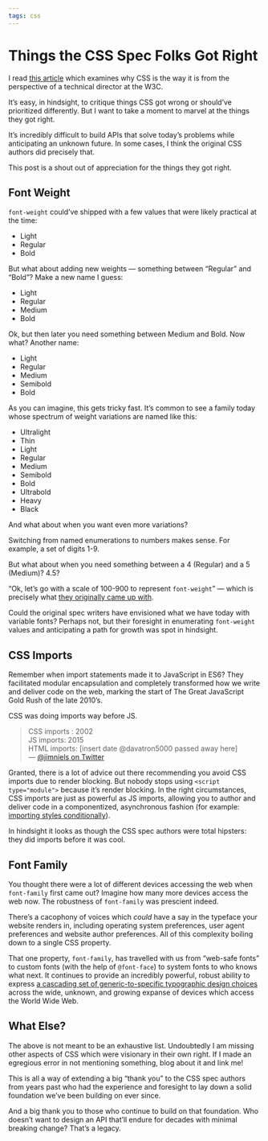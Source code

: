 ```yaml
---
tags: css
---
```


# Things the CSS Spec Folks Got Right

I read [this article](https://increment.com/frontend/ask-an-expert-why-is-css-the-way-it-is/) which examines why CSS is the way it is from the perspective of a technical director at the W3C.

It’s easy, in hindsight, to critique things CSS got wrong or should’ve prioritized differently. But I want to take a moment to marvel at the things they got right.

It’s incredibly difficult to build APIs that solve today’s problems while anticipating an unknown future. In some cases, I think the original CSS authors did precisely that.

This post is a shout out of appreciation for the things they got right.

## Font Weight

`font-weight` could’ve shipped with a few values that were  likely practical at the time:

- Light
- Regular
- Bold

But what about adding new weights — something between “Regular” and “Bold”? Make a new name I guess:

- Light
- Regular
- Medium
- Bold

Ok, but then later you need something between Medium and Bold. Now what? Another name:

- Light
- Regular
- Medium
- Semibold
- Bold

As you can imagine, this gets tricky fast. It’s common to see a family today whose spectrum of weight variations are named like this:

- Ultralight
- Thin
- Light
- Regular
- Medium
- Semibold
- Bold
- Ultrabold
- Heavy
- Black

And what about when you want even more variations?

Switching from named enumerations to numbers makes sense. For example, a set of digits 1-9.

But what about when you need something between a 4 (Regular) and a 5 (Medium)? 4.5?

“Ok, let’s go with a scale of 100-900 to represent `font-weight`” — which is precisely what [they originally came up with](https://www.w3.org/TR/CSS1/#font-weight).

Could the original spec writers have envisioned what we have today with variable fonts? Perhaps not, but their foresight  in enumerating `font-weight` values and anticipating a path for growth was spot in hindsight.

## CSS Imports

Remember when import statements made it to JavaScript in ES6? They facilitated modular encapsulation and completely transformed how we write and deliver code on the web, marking the start of The Great JavaScript Gold Rush of the late 2010’s.

CSS was doing imports way before JS.

> CSS imports : 2002  
> JS imports: 2015  
> HTML imports: [insert date @davatron5000 passed away here]  
> — [@jimniels on Twitter](https://twitter.com/jimniels/status/1444029073131458562?s=20&t=CqRAirlrcSipEvXhQc8rCw)

Granted, there is a lot of advice out there recommending you avoid CSS imports due to render blocking. But nobody stops using `<script type="module">` because it’s render blocking. In the right circumstances, CSS imports are just as powerful as JS imports, allowing you to author and deliver code in a componentized, asynchronous fashion (for example: [importing styles conditionally](https://blog.jim-nielsen.com/2021/conditional-style-loading-not-so-fast/)).

In hindsight it looks as though the CSS spec authors were total hipsters: they did imports before it was cool.

## Font Family

You thought there were a lot of different devices accessing the web when `font-family` first came out? Imagine how many more devices access the web now. The robustness of `font-family` was prescient indeed.

There’s a cacophony of voices which _could_ have a say in the typeface your website renders in, including operating system preferences, user agent preferences and website author preferences. All of this complexity boiling down to a single CSS property.

That one property, `font-family`, has travelled with us from “web-safe fonts” to custom fonts (with the help of `@font-face`) to system fonts to who knows what next. It continues to provide an incredibly powerful, robust ability to express [a cascading set of generic-to-specific typographic design choices](https://blog.jim-nielsen.com/2020/system-fonts-on-the-web/) across the wide, unknown, and growing expanse of devices which access the World Wide Web.

## What Else?

The above is not meant to be an exhaustive list. Undoubtedly I am missing other aspects of CSS which were visionary in their own right. If I made an egregious error in not mentioning something, blog about it and link me!

This is all a way of extending a big “thank you” to the CSS spec authors from years past who had the experience and foresight to lay down a solid foundation we’ve been building on ever since.

And a big thank you to those who continue to build on that foundation. Who doesn’t want to design an API that’ll endure for decades with minimal breaking change? That’s a legacy.